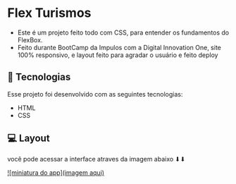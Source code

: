 # Flex Turismos

- Este é um projeto feito todo com CSS, para entender os fundamentos do FlexBox.
- Feito durante BootCamp da Impulos com a Digital Innovation One, site 100% responsivo, e layout feito para agradar o usuário e feito deploy

## 🚀 Tecnologias

Esse projeto foi desenvolvido com as seguintes tecnologias:

- HTML
- CSS

## 💻 Layout

você pode acessar a interface atraves da imagem abaixo ⬇⬇

[![miniatura do app](imagem aqui)](flex-turismos-sepia.vercel.app)
